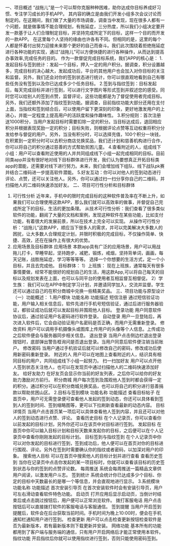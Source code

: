 一、项目概述
“战拖儿”是一个可以帮你克服种种困难，助你达成你目标养成好习惯、专注学习成长的手机APP。
其内容的确立是由我们开发小组多次会议讨论而制定的。在这期间，我们做了大量的市场调查，调查当中发现，现在很多人都有一个问题，就是做事情不能合理规划，有拖延症，三分热度，所以我们小组决定要开发一款基于让人们合理制定目标，并坚持完成所定下的目标，这样一个目的而开发的一款APP。
在这里每个人坚持的缘由也许各有不同。但相同的是，这里的每个人都是怀着付出努力迎接未来那个更好的自己而奋斗。我们此次围绕着拒绝拖延症进行各种功能的实现，通过“战拖儿”可以方便快捷的进行各种操作，从而达到提高办事效率,完成任务的目的。
作为一款督促完成目标系统，我们APP的核心是：
1.发起目标与签到统计：发起一个目标，押入一定的用户积分。据调查，积分设置越多，完成目标的决心越大，发起成功后，平台的其他用户也会加入对你目标的关注和监督。另外，我们还会对你的签到状态进行统计，你可以很直观地看到自己有哪些任务没有签到以及你已达成多少个任务目标。
2.签到与指纹签到：目标发起后，每天完成目标并进行签到，可以进行文字图片等形式签到并叙述您的感受。同时您可以给别人的签到点赞，监督评论，这些功能都是为了督促使用者完成目标。另外，我们还额外添加了指纹签到功能。据调查，目前指纹功能大部分还用在支付上面，当指纹和签到结合后，可以使用户留下更深刻的印象，更好地激发用户的上进心，并能一定程度上提高用户的活跃度和操作趣味性。
3.积分规则：首次注册送1000积分，当用户发起目标时需要扣除一定的积分。当目标达成后，退回相应积分并根据表现奖励一定的积分；目标失败，则根据评论点赞等互动权重将积分分发给参与督促的用户。另外，当没有积分时，可以选择充值，100个积分一块钱，在积累到一定积分时可以去积分商店兑换奖品，我们还计划和慈善机构进行合作，你可以将自己的积分通过慈善的方式帮助贫困儿童。
4.查看附近的人，组成线下小组：用户可以查看附近使用的人并共同组成线下小组一起完成相同的目标。目前同类app并没有很好地对线下目标群体进行开发，我们认为要想真正开拓目标类app的潜能，还需要对线下进行努力。未来，我们会增加线下组队、线下战队pk赛并结合二维码进一步提高软件潜能。
5.好友互动：你可以对他人的签到动态进行评论、点赞，还可以关注他人。另外，你可以通过扫一扫分享你自己的二维码，并扫描他人的二维码快速添加好友。
二、项目可行性分析和目标群体
1. 可行性分析
    近年来，手机中的限时完成目标的这种软件普及率在不断上升，如果我们可以合理使用这款APP，那么我们就可以高效率的做事，并督促自己完成所定下的目标，生活的更加条理。 
从技术可行性分析：我们查看了很多类似软件的功能，翻阅了大量的文档和案例，发现这种软件在某些功能，比如支付功能，有着很大的发展前景，所以在技术上完全可以实现。 
从操作可行性分析：“战拖儿”这款APP，顺应当下很多人的需求，并可以完美解决大多数人的困扰，让大多数人合理规定计划，并限时积极的完成目标，不仅操作简单、快捷、高效，还在在操作上有很大的优势。
2. 应用场景及目标群体
应用场景
   本款app具有广泛的应用场景，用户可以用战拖儿打卡，早睡早起，坚持跑步，减肥，锻炼，戒烟，坚持背单词，画画，每天记账，战胜拖延症，学习等等等等。
选择一个你想要的生活方式，定一个小目标，并且去完成他。
目标群体：
1）上班族：
   现在上班族，通常每天有很多事情要做，经常不能很好的规划自己的生活，用这款App,可以将自己每天的目标以及规划发表在上面，也可以与同平台的使用者互相监督互相督促。
2）学生族：
   我们可以在APP中制定学习计划，并邀请同学加入，交流并监督。学生还可以通过自己的在积分商城中兑换一些精美奖品。
三、项目功能与原型设计
（一）功能概述：
1.用户模块
功能名称	功能描述
短信注册	通过短信验证功能，用户输入相关信息后，软件先进行手机号短信验证，通过后进行服务器验证，都验证成功后就可以发起目标并围观他人目标。
登录功能	用户同意软件协议后，通过验证用户名密码进行软件登录。
自动登录	用户一旦登陆后，再次进入软件后，它会自动验证用户名密码是否正确，而用户无需重新登录。
修改资料	用户可以调用手机摄像头或图库上传用户的头像等个人信息。上传成功之后软件便会与服务器同步相关信息。
退出登录	当用户点击侧边栏退出登录按钮时，底部弹出警告框询问是否退出登录。当用户同意后软件便注销当前账户。
修改密码	当用户通过手机验证后就可以修改自己的密码，修改成功后使用新密码重新登录。
附近的人	用户可以在地图上查看附近的人，结识具有相同目标的用户，共同组成线下小组一起努力。
扫一扫加好友	用户可以点开他人签到状态关注他人，也可以在发现页中通过扫描他人的二维码快速添加好友。
给好友助力	在好友页会显示你当前的好友列表，之后你可以给你的好友助力激励对方前行。
积分商城	用户每次签到及围观他人签到时都会获得一定的积分。通过积分可以在积分商城兑换奖品，也可以将自己的积分进行慈善捐款以帮助贫困山区。
2.目标与签到模块
功能名称	功能描述
查看目标帖子	在首页中，用户可无需登录便可查看他人发起的签到动态，你还可以具体看到签到人的签到时间、签到缩略图等，更可以下拉刷新查看最新的动态内容。
目标详情页	当用户点击首页某一项后可以具体查看他人签到内容，并且还可以对他人的签到动态进行点赞、评论。
查看历史目标	在个人记录页，你可以查看你以前发起的目标计划，另外你还可以在该页中对目标进行签到。
发起目标	在首页中你可以输入目标计划和目标天数来发起你的目标，之后便可以在个人记录页中查看你刚刚发起的目标计划。
目标签到与指纹签到	在个人记录页中你可以对你发起的目标进行签到，签到成功后，他人便可以在首页对你的目标进行围观、评论。另外在签到时需要确认你的指纹或者密码，以加深对用户的印象。
搜索他人目标	可以在首页中搜索他人的目标计划并进行查看
查看历史签到	当你在记录页中点击你发起的某一项目标时，你就可以查看该目标的历史签到状态与你的签到的点赞评论数。
每周推送	系统会每周推送一篇精品文章供用户阅读，以激发用户斗志。
签到统计	系统会统计你已达成多少个目标、你定的目标中天数最长的是哪一个等信息，并会直观地进行显示。
3.系统模块
功能名称	功能描述
首次安装引导页	在首次安装软件时会有安装引导页，用户可左右滑动查看软件特色功能。
启动页	打开应用后显示启动页，当倒计时结束后或点击跳过按钮后，用户便可以正常浏览软件。
拨打客服电话	用户点击按钮后可以直接拨打软件的客服电话与客服通信。
签到提醒	当用户开启签到提醒后，软件会在后台获取当前时间。手机时间为晚上10:00时，便会在手机通知栏通知用户进行签到。
检查更新	用户可以点击检查更新按钮检查软件是否为最新版本，若有最新版本则下载更新并安装。
网络功能	基本所有的功能都用到了客户端与服务端的通信，只有用户开启网络后才能正常使用本软件。
指纹功能	开启指纹后你就可以使用指纹进行签到，否则只能使用密码签到。
